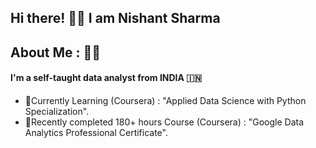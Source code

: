 ## Hi there!  👋:sparkles: I am Nishant Sharma

<!--
**Nishant4195/Nishant4195** is a ✨ _special_ ✨ repository because its `README.md` (this file) appears on your GitHub profile.

Here are some ideas to get you started:

- 🔭 I’m currently working on ...
- 🌱 I’m currently learning ...
- 👯 I’m looking to collaborate on ...
- 🤔 I’m looking for help with ...
- 💬 Ask me about ...
- 📫 How to reach me: ...
- 😄 Pronouns: ...
- ⚡ Fun fact: ...
-->


## About Me : 🧍‍♂️
#### I'm a self-taught data analyst from INDIA 🇮🇳 

* 🌱Currently Learning (Coursera) : "Applied Data Science with Python Specialization".
* 📝Recently completed 180+ hours Course (Coursera) : "Google Data Analytics Professional Certificate".
